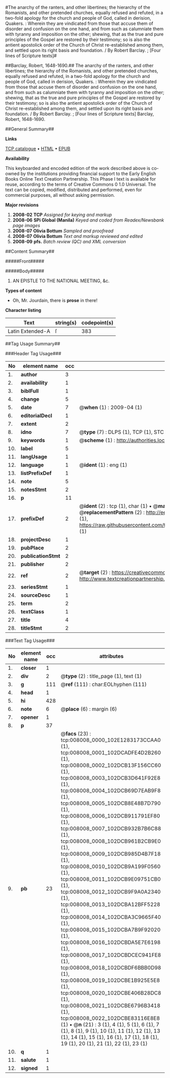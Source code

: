 #The anarchy of the ranters, and other libertines; the hierarchy of the Romanists, and other pretended churches, equally refused and refuted, in a two-fold apology for the church and people of God, called in derision, Quakers. : Wherein they are vindicated from those that accuse them of disorder and confusion on the one hand, and from such as calumniate them with tyranny and imposition on the other; shewing, that as the true and pure principles of the Gospel are restored by their testimony; so is also the antient apostolick order of the Church of Christ re-established among them, and settled upon its right basis and foundation. / By Robert Barclay. ; [Four lines of Scripture texts]#

##Barclay, Robert, 1648-1690.##
The anarchy of the ranters, and other libertines; the hierarchy of the Romanists, and other pretended churches, equally refused and refuted, in a two-fold apology for the church and people of God, called in derision, Quakers. : Wherein they are vindicated from those that accuse them of disorder and confusion on the one hand, and from such as calumniate them with tyranny and imposition on the other; shewing, that as the true and pure principles of the Gospel are restored by their testimony; so is also the antient apostolick order of the Church of Christ re-established among them, and settled upon its right basis and foundation. / By Robert Barclay. ; [Four lines of Scripture texts]
Barclay, Robert, 1648-1690.

##General Summary##

**Links**

[TCP catalogue](http://www.ota.ox.ac.uk/tcp/)  • 
[HTML](http://tei.it.ox.ac.uk/tcp/Texts-HTML/free/N06/N06314.html)  • 
[EPUB](http://tei.it.ox.ac.uk/tcp/Texts-EPUB/free/N06/N06314.epub)

**Availability**

This keyboarded and encoded edition of the
	       work described above is co-owned by the institutions
	       providing financial support to the Early English Books
	       Online Text Creation Partnership. This Phase I text is
	       available for reuse, according to the terms of Creative
	       Commons 0 1.0 Universal. The text can be copied,
	       modified, distributed and performed, even for
	       commercial purposes, all without asking permission.

**Major revisions**

1. __2008-02__ __TCP__ *Assigned for keying and markup*
1. __2008-06__ __SPi Global (Manila)__ *Keyed and coded from Readex/Newsbank page images*
1. __2008-07__ __Olivia Bottum__ *Sampled and proofread*
1. __2008-07__ __Olivia Bottum__ *Text and markup reviewed and edited*
1. __2008-09__ __pfs.__ *Batch review (QC) and XML conversion*

##Content Summary##

#####Front#####

#####Body#####

1. AN EPISTLE TO THE NATIONAL MEETING, &c.

**Types of content**

  * Oh, Mr. Jourdain, there is **prose** in there!

**Character listing**


|Text|string(s)|codepoint(s)|
|---|---|---|
|Latin Extended-A|ſ|383|

##Tag Usage Summary##

###Header Tag Usage###

|No|element name|occ|attributes|
|---|---|---|---|
|1.|__author__|3||
|2.|__availability__|1||
|3.|__biblFull__|1||
|4.|__change__|5||
|5.|__date__|7| @__when__ (1) : 2009-04 (1)|
|6.|__editorialDecl__|1||
|7.|__extent__|2||
|8.|__idno__|7| @__type__ (7) : DLPS (1), TCP (1), STC (2), NOTIS (1), IMAGE-SET (1), EVANS-CITATION (1)|
|9.|__keywords__|1| @__scheme__ (1) : http://authorities.loc.gov/ (1)|
|10.|__label__|5||
|11.|__langUsage__|1||
|12.|__language__|1| @__ident__ (1) : eng (1)|
|13.|__listPrefixDef__|1||
|14.|__note__|5||
|15.|__notesStmt__|2||
|16.|__p__|11||
|17.|__prefixDef__|2| @__ident__ (2) : tcp (1), char (1)  •  @__matchPattern__ (2) : ([0-9\-]+):([0-9IVX]+) (1), (.+) (1)  •  @__replacementPattern__ (2) : http://eebo.chadwyck.com/downloadtiff?vid=$1&page=$2 (1), https://raw.githubusercontent.com/textcreationpartnership/Texts/master/tcpchars.xml#$1 (1)|
|18.|__projectDesc__|1||
|19.|__pubPlace__|2||
|20.|__publicationStmt__|2||
|21.|__publisher__|2||
|22.|__ref__|2| @__target__ (2) : https://creativecommons.org/publicdomain/zero/1.0/ (1), http://www.textcreationpartnership.org/docs/. (1)|
|23.|__seriesStmt__|1||
|24.|__sourceDesc__|1||
|25.|__term__|2||
|26.|__textClass__|1||
|27.|__title__|4||
|28.|__titleStmt__|2||


###Text Tag Usage###

|No|element name|occ|attributes|
|---|---|---|---|
|1.|__closer__|1||
|2.|__div__|2| @__type__ (2) : title_page (1), text (1)|
|3.|__g__|111| @__ref__ (111) : char:EOLhyphen (111)|
|4.|__head__|1||
|5.|__hi__|428||
|6.|__note__|6| @__place__ (6) : margin (6)|
|7.|__opener__|1||
|8.|__p__|37||
|9.|__pb__|23| @__facs__ (23) : tcp:008008_0000_102E1283173CCAA0 (1), tcp:008008_0001_102DCADFE4D2B260 (1), tcp:008008_0002_102DCB13F156CC60 (1), tcp:008008_0003_102DCB3D641F92E8 (1), tcp:008008_0004_102DCB69D7EAB9F8 (1), tcp:008008_0005_102DCB8E48B7D790 (1), tcp:008008_0006_102DCB911791EF80 (1), tcp:008008_0007_102DCB932B7B6C88 (1), tcp:008008_0008_102DCB961B2CB9E0 (1), tcp:008008_0009_102DCB985D4B7F18 (1), tcp:008008_0010_102DCB9A199F0560 (1), tcp:008008_0011_102DCB9E09751CB0 (1), tcp:008008_0012_102DCB9F9A0A2340 (1), tcp:008008_0013_102DCBA12BFF5228 (1), tcp:008008_0014_102DCBA3C9665F40 (1), tcp:008008_0015_102DCBA7B9F92020 (1), tcp:008008_0016_102DCBDA5E7E6198 (1), tcp:008008_0017_102DCBDCEC941FE8 (1), tcp:008008_0018_102DCBDF6BBB0D98 (1), tcp:008008_0019_102DCBE1B925E5E8 (1), tcp:008008_0020_102DCBE406B28DC8 (1), tcp:008008_0021_102DCBE6796B3418 (1), tcp:008008_0022_102DCBE83116E8E8 (1)  •  @__n__ (21) : 3 (1), 4 (1), 5 (1), 6 (1), 7 (1), 8 (1), 9 (1), 10 (1), 11 (1), 12 (1), 13 (1), 14 (1), 15 (1), 16 (1), 17 (1), 18 (1), 19 (1), 20 (1), 21 (1), 22 (1), 23 (1)|
|10.|__q__|1||
|11.|__salute__|1||
|12.|__signed__|1||
